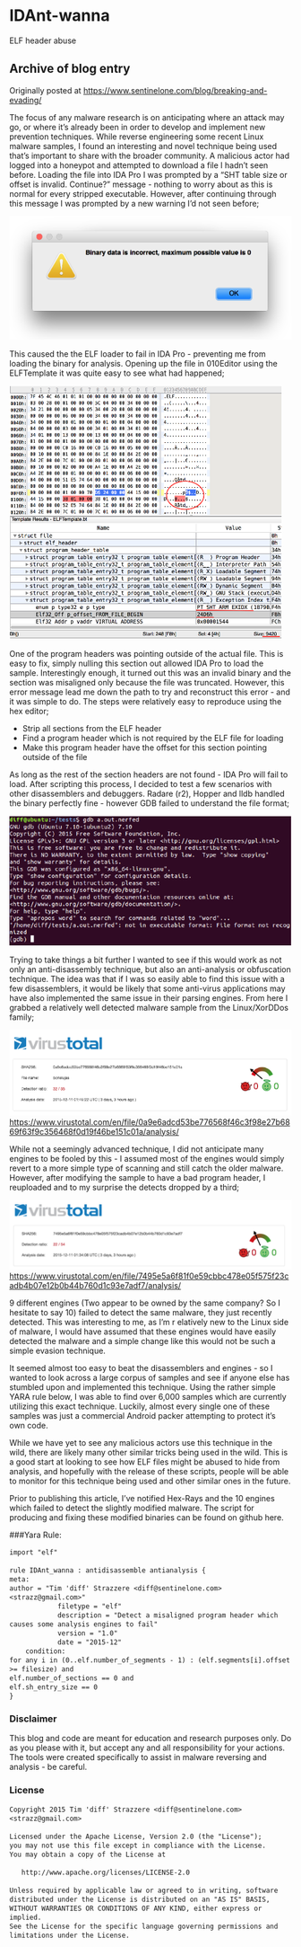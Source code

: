 # IDAnt-wanna
ELF header abuse

## Archive of blog entry
Originally posted at https://www.sentinelone.com/blog/breaking-and-evading/

The focus of any malware research is on anticipating where an attack may go, or where it’s
already been in order to develop and implement new prevention techniques.  While reverse 
engineering some recent Linux malware samples, I found an interesting and novel technique 
being used that’s important to share with the broader community. A malicious actor had logged
into a honeypot and attempted to download a file I hadn’t seen before. Loading the file into 
IDA Pro I was prompted by a “SHT table size or offset is invalid. Continue?” message - nothing
to worry about as this is normal for every stripped executable. However, after continuing through
this message I was prompted by a new warning I’d not seen before;

![IDA Pro loading error](/resources/ida_error.png?raw=true)

This caused the the ELF loader to fail in IDA Pro - preventing me from loading the binary for
analysis. Opening up the file in 010Editor using the ELFTemplate it was quite easy to see what
had happened;

![010Editor ELF Template](/resources/010editor.png?raw=true)

One of the program headers was pointing outside of the actual file. This is easy to fix, 
simply nulling this section out allowed IDA Pro to load the sample. Interestingly enough, 
it turned out this was an invalid binary and the section was misaligned only because the 
file was truncated. However, this error message lead me down the path to try and reconstruct
this error - and it was simple to do. The steps were relatively easy to reproduce using the 
hex editor;

 - Strip all sections from the ELF header
 - Find a program header which is not required by the ELF file for loading
 - Make this program header have the offset for this section pointing outside of the file

As long as the rest of the section headers are not found - IDA Pro will fail to load. After
scripting this process, I decided to test a few scenarios with other disassemblers and
debuggers. Radare (r2), Hopper and lldb handled the binary perfectly fine - however GDB
failed to understand the file format;

![GDB issues](/resources/gdb.png?raw=true)

Trying to take things a bit further I wanted to see if this would work as not only an
anti-disassembly technique, but also an anti-analysis or obfuscation technique. The idea 
was that if I was so easily able to find this issue with a few disassemblers, it would be 
likely that some anti-virus applications may have also implemented the same issue in their 
parsing engines. From here I grabbed a relatively well detected malware sample from the 
Linux/XorDDos family;

![XorDDOS Normal Detections](/resources/vt_normal.png?raw=true)
https://www.virustotal.com/en/file/0a9e6adcd53be776568f46c3f98e27b6869f63f9c356468f0d19f46be151c01a/analysis/

While not a seemingly advanced technique, I did not anticipate many engines to be fooled by
this - I assumed most of the engines would simply revert to a more simple type of scanning 
and still catch the older malware. However, after modifying the sample to have a bad program 
header, I reuploaded and to my surprise the detects dropped by a third;

![XorDDOS Nerfed Detections](/resources/vt_nerfed.png?raw=true)
https://www.virustotal.com/en/file/7495e5a6f81f0e59cbbc478e05f575f23cadb4b07e12b0b44b760d1c93e7adf7/analysis/

9 different engines (Two appear to be owned by the same company? So I hesitate to say 10) failed 
to detect the same malware, they just recently detected. This was interesting to me, as I’m r
elatively new to the Linux side of malware, I would have assumed that these engines would have 
easily detected the malware and a simple change like this would not be such a simple evasion technique.

It seemed almost too easy to beat the disassemblers and engines - so I wanted to look across a
large corpus of samples and see if anyone else has stumbled upon and implemented this technique.
Using the rather simple YARA rule below, I was able to find over 6,000 samples which are currently
utilizing this exact technique. Luckily, almost every single one of these samples was just a 
commercial Android packer attempting to protect it’s own code.

While we have yet to see any malicious actors use this technique in the wild, there are likely 
many other similar tricks being used in the wild. This is a good start at looking to see how ELF 
files might be abused to hide from analysis, and hopefully with the release of these scripts, people
will be able to monitor for this technique being used and other similar ones in the future.

Prior to publishing this article, I’ve notified Hex-Rays and the 10 engines which failed to detect the slightly modified malware. The script for producing and fixing these modified binaries can be found on github here. 

###Yara Rule:

```
import "elf"

rule IDAnt_wanna : antidisassemble antianalysis {
meta:
author = "Tim 'diff' Strazzere <diff@sentinelone.com> <strazz@gmail.com>"
        	filetype = "elf"
        	description = "Detect a misaligned program header which causes some analysis engines to fail"
        	version = "1.0"
        	date = "2015-12"
	condition:
for any i in (0..elf.number_of_segments - 1) : (elf.segments[i].offset >= filesize) and
elf.number_of_sections == 0 and
elf.sh_entry_size == 0
}
```

### Disclaimer

This blog and code are meant for education and research purposes only. Do as you please with it,
but accept any and all responsibility for your actions. The tools were created specifically to 
assist in malware reversing and analysis - be careful.

### License


    Copyright 2015 Tim 'diff' Strazzere <diff@sentinelone.com> <strazz@gmail.com>

    Licensed under the Apache License, Version 2.0 (the "License");
    you may not use this file except in compliance with the License.
    You may obtain a copy of the License at

       http://www.apache.org/licenses/LICENSE-2.0

    Unless required by applicable law or agreed to in writing, software
    distributed under the License is distributed on an "AS IS" BASIS,
    WITHOUT WARRANTIES OR CONDITIONS OF ANY KIND, either express or implied.
    See the License for the specific language governing permissions and
    limitations under the License.
